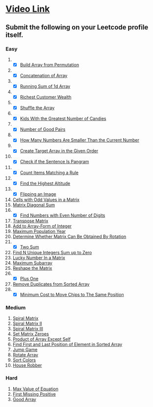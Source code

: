 # [Video Link](https://youtu.be/n60Dn0UsbEk)

## Submit the following on your Leetcode profile itself.

### Easy
1. - [x] [Build Array from Permutation](https://leetcode.com/problems/build-array-from-permutation/) 
2. - [x] [Concatenation of Array](https://leetcode.com/problems/concatenation-of-array/)
3. - [x] [Running Sum of 1d Array](https://leetcode.com/problems/running-sum-of-1d-array/)
4. - [x] [Richest Customer Wealth](https://leetcode.com/problems/richest-customer-wealth/)
5. - [x] [Shuffle the Array](https://leetcode.com/problems/shuffle-the-array/)
6. - [x] [Kids With the Greatest Number of Candies](https://leetcode.com/problems/kids-with-the-greatest-number-of-candies/)
7. - [x] [Number of Good Pairs](https://leetcode.com/problems/number-of-good-pairs/)
8. - [x] [How Many Numbers Are Smaller Than the Current Number](https://leetcode.com/problems/how-many-numbers-are-smaller-than-the-current-number/)
9. - [x] [Create Target Array in the Given Order](https://leetcode.com/problems/create-target-array-in-the-given-order/)
10. - [x] [Check if the Sentence Is Pangram](https://leetcode.com/problems/check-if-the-sentence-is-pangram/)
11. - [x] [Count Items Matching a Rule](https://leetcode.com/problems/count-items-matching-a-rule/)
12. - [x] [Find the Highest Altitude](https://leetcode.com/problems/find-the-highest-altitude/)
13. - [x] [Flipping an Image](https://leetcode.com/problems/flipping-an-image/)
14. [Cells with Odd Values in a Matrix](https://leetcode.com/problems/cells-with-odd-values-in-a-matrix/)
15. [Matrix Diagonal Sum](https://leetcode.com/problems/matrix-diagonal-sum/)
16. - [x] [Find Numbers with Even Number of Digits](https://leetcode.com/problems/find-numbers-with-even-number-of-digits/)
17. [Transpose Matrix](https://leetcode.com/problems/transpose-matrix/)
18. [Add to Array-Form of Integer](https://leetcode.com/problems/add-to-array-form-of-integer/)
19. [Maximum Population Year](https://leetcode.com/problems/maximum-population-year/)
20. [Determine Whether Matrix Can Be Obtained By Rotation](https://leetcode.com/problems/determine-whether-matrix-can-be-obtained-by-rotation/)
21. - [x] [Two Sum](https://leetcode.com/problems/two-sum/)
22. [Find N Unique Integers Sum up to Zero](https://leetcode.com/problems/find-n-unique-integers-sum-up-to-zero/)
23. [Lucky Number In a Matrix](https://leetcode.com/problems/lucky-numbers-in-a-matrix/)
24. [Maximum Subarray](https://leetcode.com/problems/maximum-subarray/)
25. [Reshape the Matrix](https://leetcode.com/problems/reshape-the-matrix/)
26. - [x] [Plus One](https://leetcode.com/problems/plus-one/)
27. [Remove Duplicates from Sorted Array](https://leetcode.com/problems/remove-duplicates-from-sorted-array/)
28. - [x] [Minimum Cost to Move Chips to The Same Position](https://leetcode.com/problems/minimum-cost-to-move-chips-to-the-same-position/)

### Medium
1. [Spiral Matrix](https://leetcode.com/problems/spiral-matrix/)
2. [Spiral Matrix II](https://leetcode.com/problems/spiral-matrix-ii/)
3. [Spiral Matrix III](https://leetcode.com/problems/spiral-matrix-iii/)
4. [Set Matrix Zeroes](https://leetcode.com/problems/set-matrix-zeroes/)
5. [Product of Array Except Self](https://leetcode.com/problems/product-of-array-except-self/)
6. [Find First and Last Position of Element in Sorted Array](https://leetcode.com/problems/find-first-and-last-position-of-element-in-sorted-array/)
7. [Jump Game](https://leetcode.com/problems/jump-game/)
8. [Rotate Array](https://leetcode.com/problems/rotate-array/)
9. [Sort Colors](https://leetcode.com/problems/sort-colors/)
10. [House Robber](https://leetcode.com/problems/house-robber/)

### Hard
1. [Max Value of Equation](https://leetcode.com/problems/max-value-of-equation/)
2. [First Missing Positive](https://leetcode.com/problems/first-missing-positive/)
3. [Good Array](https://leetcode.com/problems/check-if-it-is-a-good-array/)
